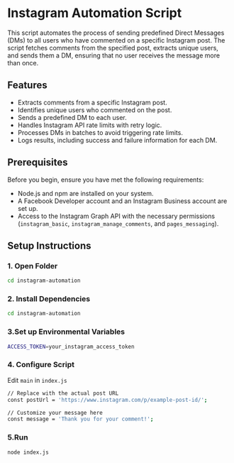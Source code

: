 # Instagram Automation Script

This script automates the process of sending predefined Direct Messages (DMs) to all users who have commented on a specific Instagram post. The script fetches comments from the specified post, extracts unique users, and sends them a DM, ensuring that no user receives the message more than once.

## Features

- Extracts comments from a specific Instagram post.
- Identifies unique users who commented on the post.
- Sends a predefined DM to each user.
- Handles Instagram API rate limits with retry logic.
- Processes DMs in batches to avoid triggering rate limits.
- Logs results, including success and failure information for each DM.

## Prerequisites

Before you begin, ensure you have met the following requirements:

- Node.js and npm are installed on your system.
- A Facebook Developer account and an Instagram Business account are set up.
- Access to the Instagram Graph API with the necessary permissions (`instagram_basic`, `instagram_manage_comments`, and `pages_messaging`).

## Setup Instructions

### 1. Open Folder

```bash
cd instagram-automation
```

### 2. Install Dependencies

```bash
cd instagram-automation
```


### 3.Set up Environmental Variables

```bash
ACCESS_TOKEN=your_instagram_access_token
```



### 4. Configure Script
 Edit `main` in `index.js`

```bash
// Replace with the actual post URL
const postUrl = 'https://www.instagram.com/p/example-post-id/'; 

// Customize your message here
const message = 'Thank you for your comment!';  
```

### 5.Run

```bash
node index.js
```
